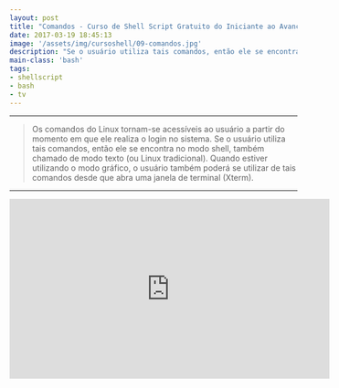 ```yaml
---
layout: post
title: "Comandos - Curso de Shell Script Gratuito do Iniciante ao Avançado"
date: 2017-03-19 18:45:13
image: '/assets/img/cursoshell/09-comandos.jpg'
description: "Se o usuário utiliza tais comandos, então ele se encontra no modo shell, também chamado de modo texto (ou GNU/Linux tradicional)."
main-class: 'bash'
tags:
- shellscript
- bash
- tv
---
```


***

> Os comandos do Linux tornam-se acessíveis ao usuário a partir do momento em que ele realiza o login no sistema. Se o usuário utiliza tais comandos, então ele se encontra no modo shell, também chamado de modo texto (ou Linux tradicional). Quando estiver utilizando o modo gráfico, o usuário também poderá se utilizar de tais comandos desde que abra uma janela de terminal (Xterm).

***

<iframe width="560" height="315" src="https://www.youtube.com/embed/CrE94jtvoJA" frameborder="0" allowfullscreen></iframe>
